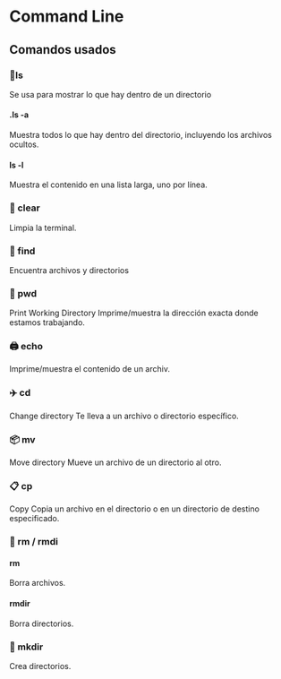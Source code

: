 # Command Line

## Comandos usados

### 📜ls
Se usa para mostrar lo que hay dentro de un directorio

#### .ls -a
Muestra todos lo que hay dentro del directorio, incluyendo los archivos ocultos.

#### ls -l
Muestra el contenido en una lista larga, uno por línea.

### 🧼 clear
Limpia la terminal.

### 🔎 find
Encuentra archivos y directorios 

### 📍 pwd 
Print Working Directory
Imprime/muestra la dirección exacta donde estamos trabajando.

### 🖨️ echo
Imprime/muestra el contenido de un archiv.

### ✈️ cd
Change directory
Te lleva a un archivo o directorio específico.

### 📦 mv
Move directory
Mueve un archivo de un directorio al otro.

### 📋 cp
Copy 
Copia un archivo en el directorio o en un directorio de destino especificado.

### 🧹 rm / rmdi
#### rm
Borra archivos.

#### rmdir
Borra directorios.

### 📂 mkdir 
Crea directorios.
